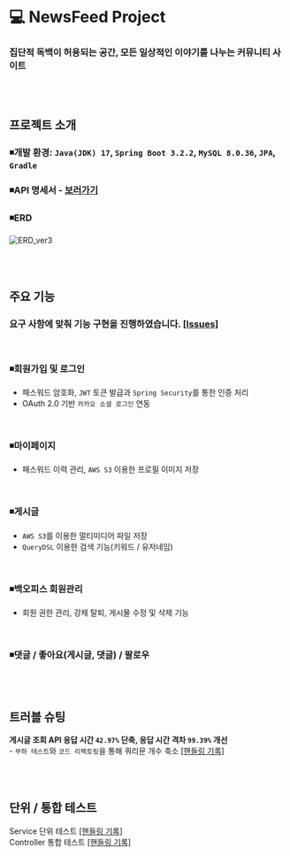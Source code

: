 # 💻 NewsFeed Project
### 집단적 독백이 허용되는 공간, 모든 일상적인 이야기를 나누는 커뮤니티 사이트
<br><br>

## 프로젝트 소개
### ◾개발 환경: `Java(JDK) 17`, `Spring Boot 3.2.2`, `MySQL 8.0.36`, `JPA`, `Gradle`
### ◾API 명세서 - <a href="https://documenter.getpostman.com/view/29502573/2sA2rGvzCW"> 보러가기 </a>

### ◾ERD
![ERD_ver3](https://github.com/writtenbyrla/news_feed/assets/133620285/301c0847-1551-4119-92d3-fe2883785c7f)


<br><br>

## 주요 기능
### 요구 사항에 맞춰 기능 구현을 진행하였습니다. **[[Issues]](https://github.com/writtenbyrla/news_feed/issues?q=is%3Aissue+is%3Aclosed)**
<br>

### ◾회원가입 및 로그인
- 패스워드 암호화, `JWT` 토큰 발급과 `Spring Security`를 통한 인증 처리
- OAuth 2.0 기반 `카카오 소셜 로그인` 연동
<br>

### ◾마이페이지
- 패스워드 이력 관리, `AWS S3` 이용한 프로필 이미지 저장
<br>
  
### ◾게시글
- `AWS S3`를 이용한 멀티미디어 파일 저장
- `QueryDSL` 이용한 검색 기능(키워드 / 유저네임)
<br>

### ◾백오피스 회원관리
- 회원 권한 관리, 강제 탈퇴, 게시물 수정 및 삭제 기능
<br>

### ◾댓글 / 좋아요(게시글, 댓글) / 팔로우

<br><br>

## 트러블 슈팅
**게시글 조회 API 응답 시간 `42.97%` 단축, 응답 시간 격차 `99.39%` 개선** 
<br>- `부하 테스트`와 `코드 리팩토링`을 통해 쿼리문 개수 축소 [[핸들링 기록]](https://writtenbyrla.tistory.com/78)
  
<br><br>

## 단위 / 통합 테스트
Service 단위 테스트 [[핸들링 기록]](https://writtenbyrla.tistory.com/75)
<br>
Controller 통합 테스트 [[핸들링 기록]](https://writtenbyrla.tistory.com/74)
